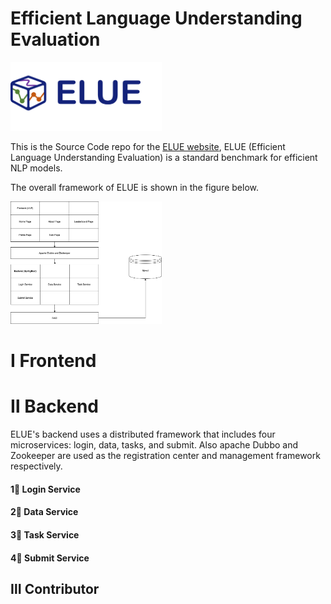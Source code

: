 # Efficient Language Understanding Evaluation

<img src="https://raw.githubusercontent.com/FionaChan01/Efficient-Language-Understanding-Evaluation/main/logo.png" style="width:48%;margin:0auto" />

This is the Source Code repo for the [ELUE website](http://eluebenchmark.fastnlp.top/#/landing), ELUE (Efficient Language Understanding Evaluation) is a standard benchmark for efficient NLP models.

The overall framework of ELUE is shown in the figure below.

<img src="https://github.com/FionaChan01/Efficient-Language-Understanding-Evaluation/blob/main/images/overall.png?raw=true" style="width:48%;margin:0auto" />





# Ⅰ Frontend



# Ⅱ Backend

ELUE's backend uses a distributed framework that includes four microservices: login, data, tasks, and submit. Also apache Dubbo and Zookeeper are used as the registration center and management framework respectively.





#### 1⃣️ **Login Service**

#### 2⃣️ Data Service

#### 3⃣️ Task Service

#### 4⃣️ Submit Service



## Ⅲ Contributor

